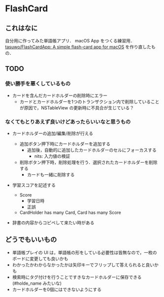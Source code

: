# FlashCard

## これはなに

自分用に作ってみた単語帳アプリ．
macOS App をつくる練習用．
[tasuwo/FlashCardApp: A simple flash-card app for macOS](https://github.com/tasuwo/FlashCardApp) を作り直したもの．

## TODO

### 使い勝手を悪くしているもの

- カードを含んだカードホルダーの削除時にエラー
  - カードとカードホルダーを1つのトランザクション内で削除していることが原因で，NSTableView の更新時に不具合が生じている？

### なくてもとりあえず良いけどあったらいいなと思うもの

- カードホルダーの追加/編集/削除が行える
  - 追加ボタン押下時にカードホルダーを追加する
    - 追加後，自動的に追加したカードホルダーのセルにフォーカスする
      - nits: 入力値の検証
  - 削除ボタン押下時，削除処理を行う．選択されたカードホルダーを削除する
    - カードも一緒に削除する

- 学習スコアを記述する
  - Score
    - 学習日時
    - 正誤
  - CardHolder has many Card, Card has many Score

- 辞書の内容からコピペして来たい時がある

## どうでもいいもの

- 単語帳プレイの UI は，単語帳の形をしている必要性は皆無なので，一枚のボードに変更しても良いかも
- わかったかわからなかったかは矢印キーでフリップして答えられると良いかも
- 検索時にタグ付けを行うことですきなカードホルダーに保存できる(#holde_name みたいな)
- カードホルダーを0個にはできないようにする
